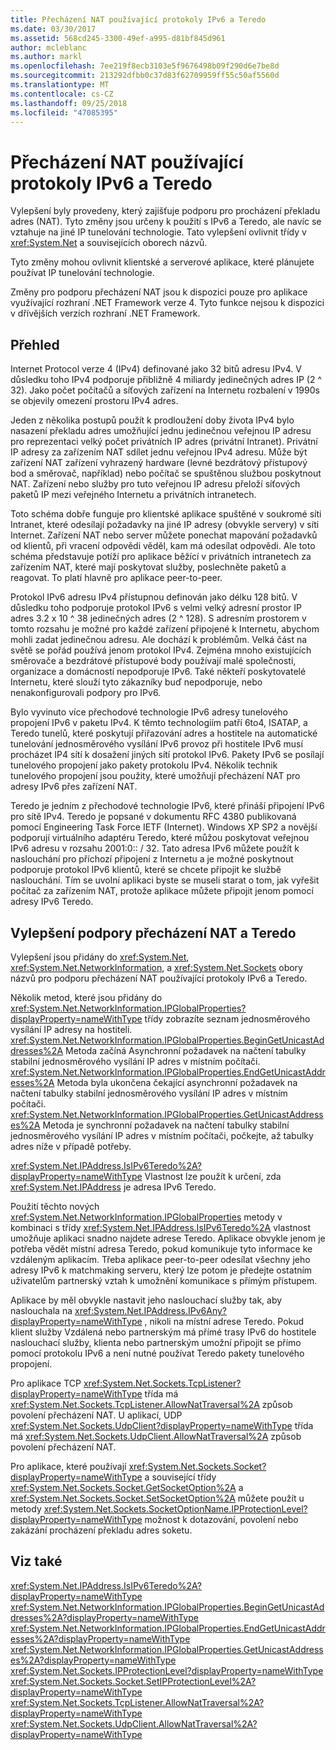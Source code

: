 ```yaml
---
title: Přecházení NAT používající protokoly IPv6 a Teredo
ms.date: 03/30/2017
ms.assetid: 568cd245-3300-49ef-a995-d81bf845d961
author: mcleblanc
ms.author: markl
ms.openlocfilehash: 7ee219f8ecb3103e5f9676498b09f290d6e7be8d
ms.sourcegitcommit: 213292dfbb0c37d83f62709959ff55c50af5560d
ms.translationtype: MT
ms.contentlocale: cs-CZ
ms.lasthandoff: 09/25/2018
ms.locfileid: "47085395"
---
```

# <a name="nat-traversal-using-ipv6-and-teredo"></a>Přecházení NAT používající protokoly IPv6 a Teredo
Vylepšení byly provedeny, který zajišťuje podporu pro procházení překladu adres (NAT). Tyto změny jsou určeny k použití s IPv6 a Teredo, ale navíc se vztahuje na jiné IP tunelování technologie. Tato vylepšení ovlivnit třídy v <xref:System.Net> a souvisejících oborech názvů.  
  
 Tyto změny mohou ovlivnit klientské a serverové aplikace, které plánujete používat IP tunelování technologie.  
  
 Změny pro podporu přecházení NAT jsou k dispozici pouze pro aplikace využívající rozhraní .NET Framework verze 4. Tyto funkce nejsou k dispozici v dřívějších verzích rozhraní .NET Framework.  
  
## <a name="overview"></a>Přehled  
 Internet Protocol verze 4 (IPv4) definované jako 32 bitů adresu IPv4. V důsledku toho IPv4 podporuje přibližně 4 miliardy jedinečných adres IP (2 ^ 32). Jako počet počítačů a síťových zařízení na Internetu rozbalení v 1990s se objevily omezení prostoru IPv4 adres.  
  
 Jeden z několika postupů použít k prodloužení doby života IPv4 bylo nasazení překladu adres umožňující jednu jedinečnou veřejnou IP adresu pro reprezentaci velký počet privátních IP adres (privátní Intranet). Privátní IP adresy za zařízením NAT sdílet jednu veřejnou IPv4 adresu. Může být zařízení NAT zařízení vyhrazený hardware (levné bezdrátový přístupový bod a směrovač, například) nebo počítač se spuštěnou službou poskytnout NAT. Zařízení nebo služby pro tuto veřejnou IP adresu přeloží síťových paketů IP mezi veřejného Internetu a privátních intranetech.  
  
 Toto schéma dobře funguje pro klientské aplikace spuštěné v soukromé síti Intranet, které odesílají požadavky na jiné IP adresy (obvykle servery) v síti Internet. Zařízení NAT nebo server můžete ponechat mapování požadavků od klientů, při vracení odpovědi věděl, kam má odesílat odpovědi. Ale toto schéma představuje potíží pro aplikace běžící v privátních intranetech za zařízením NAT, které mají poskytovat služby, poslechněte paketů a reagovat. To platí hlavně pro aplikace peer-to-peer.  
  
 Protokol IPv6 adresu IPv4 přístupnou definován jako délku 128 bitů. V důsledku toho podporuje protokol IPv6 s velmi velký adresní prostor IP adres 3.2 x 10 ^ 38 jedinečných adres (2 ^ 128). S adresním prostorem v tomto rozsahu je možné pro každé zařízení připojené k Internetu, abychom mohli zadat jedinečnou adresu. Ale dochází k problémům. Velká část na světě se pořád používá jenom protokol IPv4. Zejména mnoho existujících směrovače a bezdrátové přístupové body používají malé společnosti, organizace a domácností nepodporuje IPv6. Také někteří poskytovatelé Internetu, které slouží tyto zákazníky buď nepodporuje, nebo nenakonfigurovali podpory pro IPv6.  
  
 Bylo vyvinuto více přechodové technologie IPv6 adresy tunelového propojení IPv6 v paketu IPv4. K těmto technologiím patří 6to4, ISATAP, a Teredo tunelů, které poskytují přiřazování adres a hostitele na automatické tunelování jednosměrového vysílání IPv6 provoz při hostitele IPv6 musí procházet IP4 sítí k dosažení jiných sítí protokol IPv6. Pakety IPv6 se posílají tunelového propojení jako pakety protokolu IPv4. Několik technik tunelového propojení jsou použity, které umožňují přecházení NAT pro adresy IPv6 přes zařízení NAT.  
  
 Teredo je jedním z přechodové technologie IPv6, které přináší připojení IPv6 pro sítě IPv4. Teredo je popsané v dokumentu RFC 4380 publikovaná pomocí Engineering Task Force IETF (Internet). Windows XP SP2 a novější podporují virtuálního adaptéru Teredo, které můžou poskytovat veřejnou IPv6 adresu v rozsahu 2001:0:: / 32. Tato adresa IPv6 můžete použít k naslouchání pro příchozí připojení z Internetu a je možné poskytnout podporuje protokol IPv6 klientů, které se chcete připojit ke službě naslouchání. Tím se uvolní aplikaci byste se museli starat o tom, jak vyřešit počítač za zařízením NAT, protože aplikace můžete připojit jenom pomocí adresy IPv6 Teredo.  
  
## <a name="enhancements-to-support-nat-traversal-and-teredo"></a>Vylepšení podpory přecházení NAT a Teredo  
 Vylepšení jsou přidány do <xref:System.Net>, <xref:System.Net.NetworkInformation>, a <xref:System.Net.Sockets> obory názvů pro podporu přecházení NAT používající protokoly IPv6 a Teredo.  
  
 Několik metod, které jsou přidány do <xref:System.Net.NetworkInformation.IPGlobalProperties?displayProperty=nameWithType> třídy zobrazíte seznam jednosměrového vysílání IP adresy na hostiteli. <xref:System.Net.NetworkInformation.IPGlobalProperties.BeginGetUnicastAddresses%2A> Metoda začíná Asynchronní požadavek na načtení tabulky stabilní jednosměrového vysílání IP adres v místním počítači. <xref:System.Net.NetworkInformation.IPGlobalProperties.EndGetUnicastAddresses%2A> Metoda byla ukončena čekající asynchronní požadavek na načtení tabulky stabilní jednosměrového vysílání IP adres v místním počítači. <xref:System.Net.NetworkInformation.IPGlobalProperties.GetUnicastAddresses%2A> Metoda je synchronní požadavek na načtení tabulky stabilní jednosměrového vysílání IP adres v místním počítači, počkejte, až tabulky adres níže v případě potřeby.  
  
 <xref:System.Net.IPAddress.IsIPv6Teredo%2A?displayProperty=nameWithType> Vlastnost lze použít k určení, zda <xref:System.Net.IPAddress> je adresa IPv6 Teredo.  
  
 Použití těchto nových <xref:System.Net.NetworkInformation.IPGlobalProperties> metody v kombinaci s třídy <xref:System.Net.IPAddress.IsIPv6Teredo%2A> vlastnost umožňuje aplikaci snadno najdete adrese Teredo. Aplikace obvykle jenom je potřeba vědět místní adresa Teredo, pokud komunikuje tyto informace ke vzdáleným aplikacím. Třeba aplikace peer-to-peer odesílat všechny jeho adresy IPv6 k matchmaking serveru, který lze potom je předejte ostatním uživatelům partnerský vztah k umožnění komunikace s přímým přístupem.  
  
 Aplikace by měl obvykle nastavit jeho naslouchací služby tak, aby naslouchala na <xref:System.Net.IPAddress.IPv6Any?displayProperty=nameWithType> , nikoli na místní adrese Teredo. Pokud klient služby Vzdálená nebo partnerským má přímé trasy IPv6 do hostitele naslouchací služby, klienta nebo partnerským umožní připojit se přímo pomocí protokolu IPv6 a není nutné používat Teredo pakety tunelového propojení.  
  
 Pro aplikace TCP <xref:System.Net.Sockets.TcpListener?displayProperty=nameWithType> třída má <xref:System.Net.Sockets.TcpListener.AllowNatTraversal%2A> způsob povolení přecházení NAT. U aplikací, UDP <xref:System.Net.Sockets.UdpClient?displayProperty=nameWithType> třída má <xref:System.Net.Sockets.UdpClient.AllowNatTraversal%2A> způsob povolení přecházení NAT.  
  
 Pro aplikace, které používají <xref:System.Net.Sockets.Socket?displayProperty=nameWithType> a související třídy <xref:System.Net.Sockets.Socket.GetSocketOption%2A> a <xref:System.Net.Sockets.Socket.SetSocketOption%2A> můžete použít u metody <xref:System.Net.Sockets.SocketOptionName.IPProtectionLevel?displayProperty=nameWithType> možnost k dotazování, povolení nebo zakázání procházení překladu adres soketu.  
  
## <a name="see-also"></a>Viz také  
 <xref:System.Net.IPAddress.IsIPv6Teredo%2A?displayProperty=nameWithType>  
 <xref:System.Net.NetworkInformation.IPGlobalProperties.BeginGetUnicastAddresses%2A?displayProperty=nameWithType>  
 <xref:System.Net.NetworkInformation.IPGlobalProperties.EndGetUnicastAddresses%2A?displayProperty=nameWithType>  
 <xref:System.Net.NetworkInformation.IPGlobalProperties.GetUnicastAddresses%2A?displayProperty=nameWithType>  
 <xref:System.Net.Sockets.IPProtectionLevel?displayProperty=nameWithType>  
 <xref:System.Net.Sockets.Socket.SetIPProtectionLevel%2A?displayProperty=nameWithType>  
 <xref:System.Net.Sockets.TcpListener.AllowNatTraversal%2A?displayProperty=nameWithType>  
 <xref:System.Net.Sockets.UdpClient.AllowNatTraversal%2A?displayProperty=nameWithType>
